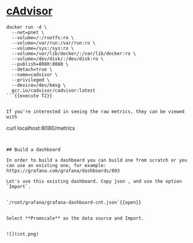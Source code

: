 # [cAdvisor](https://github.com/google/cadvisor)


```
docker run -d \
  --net=pnet \
  --volume=/:/rootfs:ro \
  --volume=/var/run:/var/run:ro \
  --volume=/sys:/sys:ro \
  --volume=/var/lib/docker/:/var/lib/docker:ro \
  --volume=/dev/disk/:/dev/disk:ro \
  --publish=8080:8080 \
  --detach=true \
  --name=cadvisor \
  --privileged \
  --device=/dev/kmsg \
  gcr.io/cadvisor/cadvisor:latest
```{{execute T2}}


If you're interested in seeing the raw metrics, they can be viewed with 

```
curl localhost:8080/metrics
```{{execute T2}}


## Build a dashboard

In order to build a dashboard you can build one from scratch or you can use an existing one, for example:
https://grafana.com/grafana/dashboards/893

Let's use this existing dashboard. Copy json , and use the option `Import`.


`/root/grafana/grafana-dashboard-cnt.json`{{open}}


Select **Promscale** as the data source and Import.


![](cnt.png)